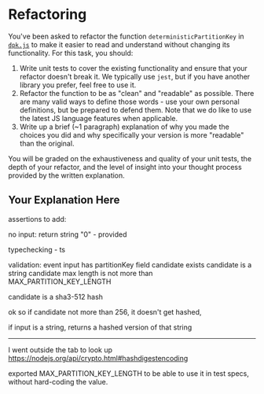 # Refactoring

You've been asked to refactor the function `deterministicPartitionKey` in [`dpk.js`](dpk.js) to make it easier to read and understand without changing its functionality. For this task, you should:

1. Write unit tests to cover the existing functionality and ensure that your refactor doesn't break it. We typically use `jest`, but if you have another library you prefer, feel free to use it.
2. Refactor the function to be as "clean" and "readable" as possible. There are many valid ways to define those words - use your own personal definitions, but be prepared to defend them. Note that we do like to use the latest JS language features when applicable.
3. Write up a brief (~1 paragraph) explanation of why you made the choices you did and why specifically your version is more "readable" than the original.

You will be graded on the exhaustiveness and quality of your unit tests, the depth of your refactor, and the level of insight into your thought process provided by the written explanation.

## Your Explanation Here

assertions to add:

no input: return string "0" - provided

typechecking - ts

validation: 
event input has partitionKey field
candidate exists
candidate is a string
candidate max length is not more than MAX_PARTITION_KEY_LENGTH

candidate is a sha3-512 hash

ok so if candidate not more than 256, it doesn't get hashed, 

if input is a string, returns a hashed version of that string


--- 

I went outside the tab to look up https://nodejs.org/api/crypto.html#hashdigestencoding


exported MAX_PARTITION_KEY_LENGTH to be able to use it in test specs, without hard-coding the value.

